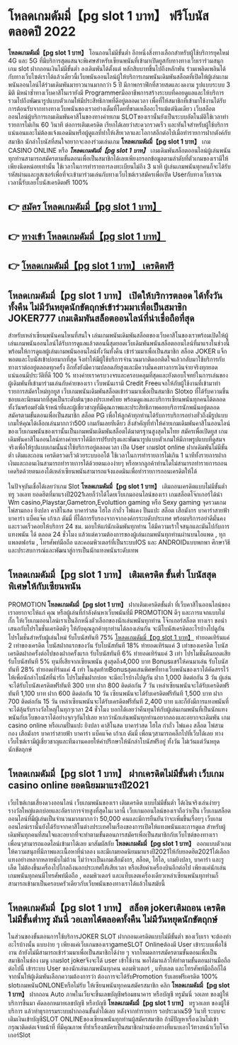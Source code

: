 # โหลดเกมดัมมี่【pg slot 1 บาท】  ฟรีโบนัสตลอดปี 2022

**โหลดเกมดัมมี่【pg slot 1 บาท】** โอนถอนไม่มีขั้นต่ำ  อีกหนึ่งสิ่งทางเลือกสำหรับผู้ใช้บริการยุคใหม่ 4G และ 5G ที่มีบริการสุดแสนจะพิเศษสำหรับเซียนพนันที่เข้ามาเปิดยูสกับทางทางเว็บเราร่วมสนุก เกม slot  ฝากถอนเงินไม่มีขั้นต่ำ ลงเดิมพันได้ตั้งแต่ หลักสิบบาทขึ้นไปถึงหลักพัน ร่วมเพลิดเพลินได้กับทางเว็บไซต์เราได้แล้วเดี๋ยวนี้เว็บพนันออนไลน์ผู้ให้บริการเกมพนันเดิมพันสล็อตที่เปิดให้ผู้เล่นเกมพนันออนไลน์ได้ร่วมเดิมพันมายาวนานมากกว่า 5 ปี มีภาพกราฟิกที่สวยสดและงดงาม รูปแบบระบบ 3 มิติ
มิหนำซ้ำทางเว็บคาสิโนเรายังมี Programmerมืออาชีพการสร้างระบบที่คอยดูแลและให้บริการ  รวมไปถึงพัฒนารูปแบบตัวเกมให้มีประสิทธิภาพที่ดีอยู่ตลอดเวลา เพื่อที่ให้สมาชิกที่เข้ามาใช้งานได้รับการต้อนรับจากทางทางเว็บพนันของเราอย่างเต็มที่โดยที่ขาดเหลืออะไรแม้แต่นิดเดียว เว็บสล็อตออนไลน์ผู้บริการเกมเดิมพันคาสิโนของทางค่ายเกม  SLOTของเรานั้นยังเป็นระบบอัตโนมัติใช้เวลาทำรายการไม่เกิน 60 วินาที ต่อการเติมเครดิต เรียกได้เลยว่าสะดวกรวดเร็ว และทันใจสำหรับผู้ใช้บริการแน่นอนและไม่ต้องแจ้งแอดมินหรือผู้ดูแลที่ทำให้เสียเวลาและโอกาสอีกต่อไปเมื่อทำรายการฝากตังค์กับสมาชิก
นักล่าโบนัสที่สนใจอยากจะลองร่วมเล่นเกม **โหลดเกมดัมมี่【pg slot 1 บาท】** เกม CASINO ONLINE หรือ ***โหลดเกมดัมมี่【pg slot 1 บาท】*** เกมเดิมพันสล็อตออนไลน์ผู้เล่นพนันทุกท่านสามารถสมัครตามขั้นตอนเพื่อเป็นสมาชิกได้เลยเพียงกรอกข้อมูลตามลำดับที่ตัวเกมของเรามีให้เพียงนิดหน่อยเท่านั้น ใช้เวลาในการทำรายการลงทะเบียนไม่ถึง 3 นาที ผู้เล่นเกมพนันทุกคนก็จะได้รับรหัสผ่านและยูสเซอร์เพื่อที่จะเข้ามาร่วมเล่นกับทางเว็บไซต์เราสมัครเพื่อเปิด Userกับทางเว็บเราณ เวลานี้รับเลยโบนัสเครดิตฟรี 100%

## 👉 [สมัคร โหลดเกมดัมมี่【pg slot 1 บาท】](https://archa888.com/)
## 👉 [ทางเข้า โหลดเกมดัมมี่【pg slot 1 บาท】](https://archa888.com/)
## 👉 [โหลดเกมดัมมี่【pg slot 1 บาท】 เครดิตฟรี](https://archa888.com/)

## โหลดเกมดัมมี่【pg slot 1 บาท】 เปิดให้บริการตลอด ได้ทั้งวันทั้งคืน ไม่มีวันหยุดนักขัตฤกษ์เข้าร่วมมาเพื่อเป็นสมาชิก JOKER777 เกมเดิมพันสล็อตออนไลน์ที่น่าเชื่อถือที่สุด

สำหรับเหล่าเซียนพนันคนไหนที่สนใจ เล่นเกมพนันเดิมพันสล็อตของเว็บคาสิโนของเราพร้อมเปิดให้ผู้เล่นเกมพนันออนไลน์ได้รับการดูแลแล้วตอนนี้สุดยอดเว็บเดิมพันพนันสล็อตออนไลน์ที่มาแรงในช่วงนี้ พร้อมให้การดูแลผู้เล่นเกมพนันออนไลน์ทั้งวันทั้งคืน เข้าร่วมมาเพื่อเป็นสมาชิก สล็อต JOKER แจ็กพอตและโบนัสเข้าบ่อยมากที่สุด จึงทำให้มีผู้ใช้บริการจำนวนมากติดอกติดใจแล้วกลับมาใช้บริการกับทางเราต่ออยู่ตลอดทุกครั้ง อีกทั้งยังมีความปลอดภัยสูงและมีความั่นคงทางการเงินจ่ายจริงทุกยอดแน่นอนมีประวัติที่ดี 100 % ทางค่ายเราครบวงจรและครอบคลุมที่สุดและยังตอบโจทย์ในการเล่นของผู้เดิมพันที่เข้ามาร่วมเล่นกับค่ายของเรา
เว็บพนันเรามี Credit Freeแจกให้กับผู้ใช้งานที่เข้ามาทำรายการสมัครใหม่ทุกยูส เว็บเกมพนันเดิมพันสล็อตเข้าร่วมมาเพื่อเป็นสมาชิก Slotxo ที่ได้รับความชื่นชอบและนิยมมากที่สุดเป็นระดับต้นๆของประเทศไทย พร้อมดูแลและบริการเซียนพนันทุกคนได้ตลอดทั้งวันพร้อมยังมีเจ้าหน้าที่และผู้เชี่ยวชาญที่มีคุณภาพและประสิทธิภาพคอยบริการนักพนันอยู่ตลอด สมัครตามขั้นตอนเพื่อเป็นสมาชิก สล็อต PG เพื่อให้ลูกค้าทุกท่านได้รับการบริการอย่างทั่วถึงมีรูปแบบเกมให้คุณได้เลือกเล่นมากกว่า500 เกมกันเลยทีเดียว
สิ่งสำคัญที่ทำให้ค่ายเกมเดิมพันคาสิโนออนไลน์ของเว็บเกมพนันของเรานั้นเป็นเกมพนันเดิมพันสล็อตได้มาตรฐานสูงสุดในไทย สมัครเพื่อเปิดยูส  เกมเดิมพันคาสิโนออนไลน์ทางค่ายเราได้มีการปรับปรุงและพัฒนารูปแบบตัวเกมให้มีภาพรูปแบบที่ดูสมจจริงเพื่อให้รูปแบบเกมนั้นน่าใช้บริการอยู่ตลอดเวลา เปิด User เกมslot online ฝากเดิมพันไม่มีขั้นต่ำ เติมและถอน เครดิตรวดเร็วด้วยระบบออโต้ ใช้เวลาในการทำรายการไม่เกิน 1 นาทีทั้งรายการฝากเงินและถอนเงินสามารถทำรายการได้ด้วยตนเองง่ายๆ หรือหากลูกค้าท่านใดไม่สามารถทำรายการถอนเคดริตด้วยตนเองได้เหล่าเซียนพนันสามารถแจ้งแอดมินเพื่อทำรายการถอนเครดิตให้ได้

ในปัจจุบันเชื่อได้เลยว่าเกม Slot **โหลดเกมดัมมี่【pg slot 1 บาท】** เติมถอนเครดิตแบบไม่มีขั้นต่ำทรู วอเลท ยอดฮิตที่มาแรงปี2021เลยก็ว่าได้โดยเว็บเกมออนไลน์ของเรา เกมสล็อตโจ๊กเกอร์ได้นำ  Wm casino,Playstar,Gametron,Evoluttion gaming หรือ Sexy gaming จุดรวมเกมไพ่สามกอง  ยิงปลา คาสิโนสด บาคาร่าสด ไฮโล กำถั่ว ไพ่แคง ปั่นแปะ สล็อต เสือมังกร บาคาร่าสายฟ้า บาคาร่า แบ็คแจ๊ค เก้าเก ดัมมี่ ที่ได้การรับรองจากจากองค์กรระบดับประเทศ พร้อมบริการอย่าดีมั่นคงและรวดเร็วคอยให้บริการ 24 ชม. มอบให้แก่นักเดิมพันทุกท่าน ได้มีความเร้าใจสนุกและมันไปกับการแทงพนัน ได้ ตลอด 24 ชั่วโมง แล้วแต่ความต้องการของผู้เล่นเกมพนันทุกท่านผ่านบนไอแพด , ทุกแพลตฟอร์ม , โทรศัพท์มือถือ และคอมพิวเตอร์ที่เป็นระบบIOS และ ANDROIDแบบพกพา ศึกษาวิธีและประสบการณ์และพัฒนาสู่การเป็นนักแทงพนันระดับเทพ

## โหลดเกมดัมมี่【pg slot 1 บาท】 เติมเครดิต ขั้นต่ำ โบนัสสุดพิเศษให้กับเซียนพนัน

 PROMOTION  **โหลดเกมดัมมี่【pg slot 1 บาท】** ฝากเติมเครดิตขั้นต่ำ ที่เว็บคาสิโนออนไลน์ของเราอยากจะให้แก่  คุณ หรือผู้เล่นที่กำลังค้นหาเว็บพนันที่มี  PROMOTION ดีๆ และการแจกแบบไม่กั๊ก ให้เว็บเกมออนไลน์เราเป็นอีกหนึ่งตัวเลือกของนักเล่นพนันทุกท่าน โจ๊กเกอร์สล็อต ทางเรา ขอนำเสนอกับโปรโมชั่นเครดิตดีๆ ให้กับคุณลูกค้าทุกท่านได้ลองเล่นกัน จะมีโบนัสเครดิตอะไรบ้างไปดูกัน
โปรโมชั่นสำหรับผู้เล่นใหม่ รับโบนัสทันที 75% [โหลดเกมดัมมี่【pg slot 1 บาท】](https://archa888.com/) ทำยอดเทิร์นแค่ 2 เท่าของเครดิต
โบนัสฝากแรกของวัน รับโบนัสทันที 18% ทำยอดเทิร์นแค่ 3 เท่าของเครดิต
โบนัสเครดิตฝากครั้งต่อไปของฝากครั้งแรก รับโบนัสทันที 6% ทำยอดเทิร์นแค่ 3 เท่า
โปรโมชั่นคืนยอดเสีย รับโบนัสทันที 5% ทุนที่เสียจากเซียนพนัน สูงสุดถึง4,000 บาท
Bonusแชร์ให้คนมาเล่น รับโบนัสทันที 28% ทำยอดเทิร์นแค่ 4 เท่า
ในสุดท้ายBonusสุดแสนพิศษที่ทางเว็บพนันของเราได้คัดสรรไว้ให้เพื่อนักล่าโบนัสที่น่ารัก โปรโมชั่นฝากบ่อย จะมีอะไรบ้างไปดูกัน
ฝาก 1,000 ติดต่อกัน 3 วัน ผู้เล่นจะได้รับโบนัสเครดิตฟรีทันที 300 บาท
ฝาก 800 ติดต่อกัน 7 วัน เหล่าเซียนพนันจะได้รับเครดิตฟรีทันที 1,100 บาท
ฝาก 600 ติดต่อกัน 10 วัน เซียนพนันจะได้รับเครดิตฟรีทันที 1,500 บาท
ฝาก 700 ติดต่อกัน 15 วัน เหล่าเซียนพนันจะได้รับเครดิตฟรีทันที 2,400 บาท
และก็ยังมีการแทงพนันที่จะได้ลุ้นรับรางวัลใหญ่ในทุกๆเวลา 24 ชั่วโมง บอกได้เลยว่าคืนทุนให้กับผู้เล่นเกมพนันที่เป็นนักแทงพนันกับเว็บของเราได้อย่างจุกๆกันไปเลย หากว่านักเล่นพนันทุกท่านอยากลองและอยากจะเดิมพัน เกม casino online หรือเกมปั่นแปะ ยิงปลา คาสิโนสด บาคาร่าสด ไฮโล กำถั่ว ไพ่แคง สล็อต ไพ่สามกอง เสือมังกร บาคาร่าสายฟ้า บาคาร่า แบ็คแจ๊ค เก้าเก ดัมมี่ เพื่อนๆสามารถคลิ๊กไปที่เว็บได้เลย ทางเว็บไซต์เรามีผู้เชี่ยวชาญและทีมงานคอยให้คำปรึกษาให้นักล่าโบนัสฟรีอยู่ ทั้งวัน ไม่เว้นแต่วันหยุดนักขัตฤกษ์

## โหลดเกมดัมมี่【pg slot 1 บาท】 ฝากเครดิตไม่มีขั้นต่ำ  เว็บเกม casino online ยอดนิยมมาแรงปี2021

เว็บไซต์เกมเสี่ยงดวงออนไลน์ เว็บเกมพนันของเรา เติมเครดิต แบบไม่มีขั้นต่ำ ได้เงินจริงเล่นง่ายๆ รางวัลใหญ่แตกบ่อยและอัตราการจ่ายสูงที่สุดในเวลานี้ เว็บเกมออนไลน์ของเราถือว่าเป็น เว็บเกมสล็อตออนไลน์ที่มีผู้เล่นเป็นจำนวนมากมากกว่า 50,000 คนและมีการยืนยันว่าจะเพิ่มขึ้นเรื่อยๆ เว็บเกมออนไลน์เรานั้นยังได้รับจากคาสิโนต่างประเทศในเรื่องของการเปิดให้แทงพนันและการดูแล สำหรับผู้เดิมพันทุกคนที่สนใจและอยากที่จะทำตามขั้นตอนการสมัครเพื่อเป็นสมาชิกกับเว็บไซต์ของทางเรา เพื่อนๆสามารถแอดไลน์เข้ามาได้เลย
	มาสัมผัสกับ **โหลดเกมดัมมี่【pg slot 1 บาท】** ออกแบบตัวเกมให้ความสนุกที่มีภาพและเนื้อหาที่น่าลอง และมีเกมยอดนิยมมาแรงปี2021ให้กับยอดฮิต2021ได้เลือกแทงอย่างหลากหลายนับไม่ถ้วน  ไม่ว่าจะเป็นเกมเสือมังกร, สล็อต, ไฮโล, เกมยิงปลา, บาคาร่า และรูเล็ต ไม่ต้องขึ้นเครื่องไปไกลถึงนอกประเทศให้เสียเวลา หรือเสียค่าเครื่องบินอีกต่อไป เพียงแค่นักเล่นเกมพนันทุกคนมีโทรศัพท์มือถือ , คอมพิวเตอร์ และแท็บเลตเครื่องเดียวเหล่าเซียนพนันทุกท่านก็สามารถเข้ามาเป็นครอบครัวเดียวกับเว็บพนันของทางเราได้แล้วในสมัยนี้

## โหลดเกมดัมมี่【pg slot 1 บาท】 สล็อต jokerเติมถอน เครดิตไม่มีขั้นต่ำทรู มันนี่ วอเลทได้ตลอดทั้งคืน ไม่มีวันหยุดนักขัตฤกษ์

ในส่วนของขั้นตอนการใช้บริการJOKER SLOT ฝากถอนเครดิตแบบไม่มีขั้นต่ำ ของเว็บเรา จะต้องทำอะไรบ้างนั้น แบบง่าย ๆ เพียงแค่เว็บเกมของเราgameSLOT Onlineต้องมี User เข้าระบบเพื่อใช้งาน ถ้ายังไม่มีสามารถเข้าร่วมมาเพื่อเป็นสมาชิกได้ง่าย ๆ จากโหมดการสมัครตามขั้นตอนเพื่อเป็นสมาชิกในช่อง เมนู เกมslot jokerจึงจะได้ user เข้าใช้งาน พอได้มาแล้วให้ทำตามขั้นตอนผ่านมือถือ ต่อไปนี้
เข้าระบบ User  ของนักเล่นเกมพนันทุกคน คอมพิวเตอร์ , แท็บเลต และโทรศัพท์มือถือก็ได้
จากนั้นให้ผู้เดิมพันเลือกความต้องการว่า ต้องการจะได้รับPromotion รับเลยฟรีเครดิต 100% slotเกมพนันONLONEหรือไม่รับ
ให้เซียนพนันทุกคนสมัครสมาชิก คลิก **โหลดเกมดัมมี่【pg slot 1 บาท】** ฝากถอน Auto ภาพในเว็บจะขึ้นเลขบัญชีพร้อมธนาคาร หรือบัญชี ทรูมันนี่ วอเลท ของผู้ให้บริการขึ้นมา
คัดลอกหมายเลขบัญชี หรือบัญชี **โหลดเกมดัมมี่【pg slot 1 บาท】** ทรูวอเลท ของผู้ใช้บริการ แล้วทำธุรกรรมระบบฝากถอนขั้นต่ำได้เลย
หลังจากทำรายการ รอประมาณ59 วินาที ระบบจะเติมเงินเข้าบัญชีSLOT ONLINEของเซียนพนันทุกท่านผู้สมัครสมาชิก
ถ้ามีปัญหาเรื่องเงินไม่เข้า กรุณาติดต่อเจ้าหน้าที่ ที่มีคุณภาพ ที่ทำเรื่องสมัครเป็นสมาชิกผ่านช่องทางที่แนบเอาไว้ทางหน้าเว็บโจ๊กเกอร์Slot


